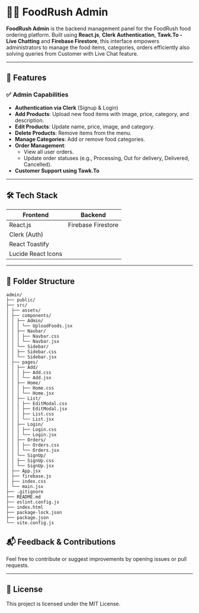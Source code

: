 # 👨‍💻 FoodRush Admin

**FoodRush Admin** is the backend management panel for the FoodRush food ordering platform. Built using **React.js**, **Clerk Authentication**, **Tawk.To - Live Chatting** and **Firebase Firestore**, this interface empowers administrators to manage the food items, categories, orders efficiently also solving queries from Customer with Live Chat feature.

---

## 🚀 Features

### ✅ Admin Capabilities
- **Authentication via Clerk** (Signup & Login)
- **Add Products**: Upload new food items with image, price, category, and description.
- **Edit Products**: Update name, price, image, and category.
- **Delete Products**: Remove items from the menu.
- **Manage Categories**: Add or remove food categories.
- **Order Management**: 
  - View all user orders.
  - Update order statuses (e.g., Processing, Out for delivery, Delivered, Cancelled).
- **Customer Support using Tawk.To**

---

## 🛠️ Tech Stack

| Frontend           | Backend            |
|--------------------|--------------------|
| React.js           | Firebase Firestore |
| Clerk (Auth)       |                    |
| React Toastify     |                    |
| Lucide React Icons |                    |

---

## 📁 Folder Structure
```
admin/
├── public/
├── src/
│ ├── assets/
│ ├── components/
│ │ ├── Admin/
│ │ │ └── UploadFoods.jsx
│ │ ├── Navbar/
│ │ │ ├── Navbar.css
│ │ │ └── Navbar.jsx
│ │ └── Sidebar/
│ │ ├── Sidebar.css
│ │ └── Sidebar.jsx
│ ├── pages/
│ │ ├── Add/
│ │ │ ├── Add.css
│ │ │ └── Add.jsx
│ │ ├── Home/
│ │ │ ├── Home.css
│ │ │ └── Home.jsx
│ │ ├── List/
│ │ │ ├── EditModal.css
│ │ │ ├── EditModal.jsx
│ │ │ ├── List.css
│ │ │ └── List.jsx
│ │ ├── Login/
│ │ │ ├── Login.css
│ │ │ └── Login.jsx
│ │ ├── Orders/
│ │ │ ├── Orders.css
│ │ │ └── Orders.jsx
│ │ └── SignUp/
│ │ ├── SignUp.css
│ │ └── SignUp.jsx
│ ├── App.jsx
│ ├── firebase.js
│ ├── index.css
│ └── main.jsx
├── .gitignore
├── README.md
├── eslint.config.js
├── index.html
├── package-lock.json
├── package.json
└── vite.config.js
```

## 📬 Feedback & Contributions
Feel free to contribute or suggest improvements by opening issues or pull requests.

---

## 📄 License
This project is licensed under the MIT License.
